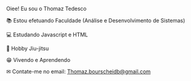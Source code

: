 Oiee! Eu sou o Thomaz Tedesco

📚 Estou efetuando Faculdade (Análise e Desenvolvimento de Sistemas)

💻 Estudando Javascript e HTML

🥋 Hobby Jiu-jitsu

😁 Vivendo e Aprendendo

✉ Contate-me no email: Thomaz.bourscheidb@gmail.com
